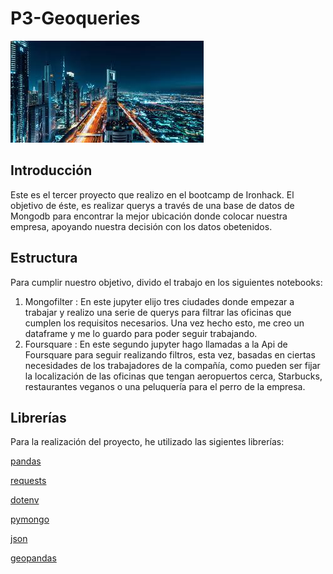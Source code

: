 # P3-Geoqueries
![CIUDAD](https://github.com/Antoniopita95/P3-Geoqueries/blob/main/image/ciudad.jpg)
## Introducción
Este es el tercer proyecto que realizo en el bootcamp de Ironhack. El objetivo de éste, es realizar querys a través de una base de datos de Mongodb para encontrar la mejor ubicación donde colocar nuestra empresa, apoyando nuestra decisión con los datos obetenidos.

## Estructura
Para cumplir nuestro objetivo, divido el trabajo en los siguientes notebooks:
1. Mongofilter : En este jupyter elijo tres ciudades donde empezar a trabajar y realizo una serie de querys para filtrar las oficinas que cumplen los requisitos necesarios. Una vez hecho esto, me creo un dataframe y me lo guardo para poder seguir trabajando.
2. Foursquare : En este segundo jupyter hago llamadas a la Api de Foursquare para seguir realizando filtros, esta vez, basadas en ciertas necesidades de los trabajadores de la compañía, como pueden ser fijar la localización de las oficinas que tengan aeropuertos cerca, Starbucks, restaurantes veganos o una peluquería para el perro de la empresa.

## Librerías
Para la realización del proyecto, he utilizado las sigientes librerías:

[pandas](https://pandas.pydata.org/)

[requests](https://pypi.org/project/requests/2.7.0/)

[dotenv](https://pypi.org/project/python-dotenv/)

[pymongo](https://www.mongodb.com/2)

[json](https://docs.python.org/3/library/json.html)

[geopandas](https://geopandas.org/)

